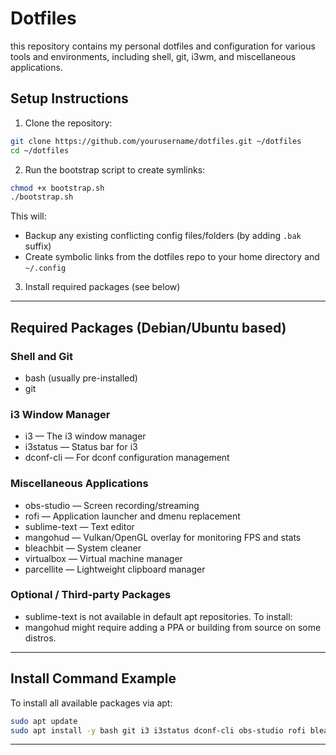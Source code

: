 # Dotfiles
this repository contains my personal dotfiles and configuration for various tools and environments, including shell, git, i3wm, and miscellaneous applications.

## Setup Instructions
1. Clone the repository:
```bash
git clone https://github.com/yourusername/dotfiles.git ~/dotfiles
cd ~/dotfiles
```

2. Run the bootstrap script to create symlinks:
```bash
chmod +x bootstrap.sh
./bootstrap.sh
```

This will:
- Backup any existing conflicting config files/folders (by adding `.bak` suffix)
- Create symbolic links from the dotfiles repo to your home directory and `~/.config`

3. Install required packages (see below)

---

## Required Packages (Debian/Ubuntu based)

### Shell and Git
- bash (usually pre-installed)
- git

### i3 Window Manager
- i3 — The i3 window manager
- i3status — Status bar for i3
- dconf-cli — For dconf configuration management

### Miscellaneous Applications
- obs-studio — Screen recording/streaming
- rofi — Application launcher and dmenu replacement
- sublime-text — Text editor
- mangohud — Vulkan/OpenGL overlay for monitoring FPS and stats
- bleachbit — System cleaner
- virtualbox — Virtual machine manager
- parcellite — Lightweight clipboard manager

### Optional / Third-party Packages
- sublime-text is not available in default apt repositories. To install:
- mangohud might require adding a PPA or building from source on some distros.

---

## Install Command Example
To install all available packages via apt:

```bash
sudo apt update
sudo apt install -y bash git i3 i3status dconf-cli obs-studio rofi bleachbit virtualbox parcellite
```

---